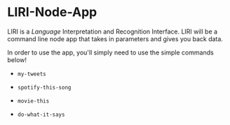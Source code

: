 # LIRI-Node-App
LIRI is a _Language_ Interpretation and Recognition Interface. LIRI will be a command line node app that takes in parameters and gives you back data.

In order to use the app, you'll simply need to use the simple commands below!

   * `my-tweets`

   * `spotify-this-song`

   * `movie-this`

   * `do-what-it-says`
